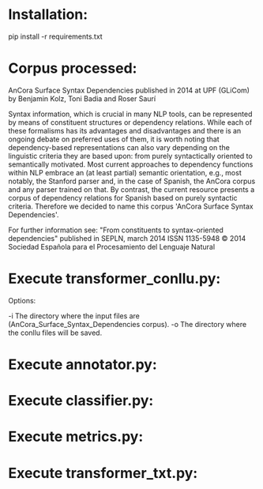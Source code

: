 # Installation:
pip install -r requirements.txt

# Corpus processed:

AnCora Surface Syntax Dependencies
published in 2014
at UPF (GLiCom)
by Benjamin Kolz, Toni Badia and Roser Saurí

Syntax information, which is crucial in many NLP tools, can be represented by means of constituent structures or dependency relations. 
While each of these formalisms has its advantages and disadvantages and there is an ongoing debate on preferred uses of them, it is worth noting that dependency-based 
representations can also vary depending on the linguistic criteria they are based upon: from purely syntactically oriented to semantically motivated. 
Most current approaches to dependency functions within NLP embrace an (at least partial) semantic orientation, 
e.g., most notably, the Stanford parser and, in the case of Spanish, the AnCora corpus and any parser trained on that. 
By contrast, the current resource presents a corpus of dependency relations for Spanish based on purely syntactic criteria.
Therefore we decided to name this corpus 'AnCora Surface Syntax Dependencies'.

For further information see:
"From constituents to syntax-oriented dependencies"
published in SEPLN, march 2014
ISSN 1135-5948
© 2014 Sociedad Española para el Procesamiento del Lenguaje Natural



# Execute transformer_conllu.py:

Options:

-i The directory where the input files are (AnCora_Surface_Syntax_Dependencies corpus).
-o The directory where the conllu files will be saved.
  
# Execute annotator.py:

# Execute classifier.py:

# Execute metrics.py:

# Execute transformer_txt.py:

